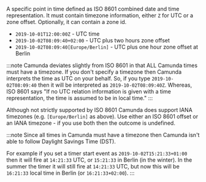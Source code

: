 A specific point in time defined as ISO 8601 combined date and time representation. It must contain timezone information, either `Z` for UTC or a zone offset. Optionally, it can contain a zone id.

- `2019-10-01T12:00:00Z` - UTC time
- `2019-10-02T08:09:40+02:00` - UTC plus two hours zone offset
- `2019-10-02T08:09:40[Europe/Berlin]` - UTC plus one hour zone offset at Berlin

:::note
Camunda deviates slightly from ISO 8601 in that ALL Camunda times must have a timezone. 
If you don't specify a timezone then Camunda interprets the time as UTC on your behalf.
So, if you type `2019-10-02T08:09:40` then it will be interpreted as `2019-10-02T08:09:40Z`.
Whereas, ISO 8601 says "If no UTC relation information is given with a time representation, the time is assumed to be in local time."
:::

Although not strictly supported by ISO 8601 Camunda does support IANA timezones (e.g. `[Europe/Berlin]` as above).
Use either an ISO 8601 offset or an IANA timezone - if you use both then the outcome is undefined.

:::note
Since all times in Camunda must have a timezone then Camunda isn't able to follow Daylight Savings Time (DST).

For example if you set a timer start event as `2019-10-02T15:21:33+01:00` then it will fire at `14:21:33` UTC, or `15:21:33` in Berlin (in the winter).
In the summer the timer it will still fire at `14:21:33` UTC, but now this will be `16:21:33` local time in Berlin (or `16:21:33+02:00`). 
:::
